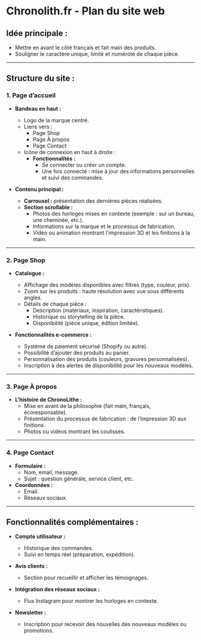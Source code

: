 # Chronolith.fr - Plan du site web

## **Idée principale :**
- Mettre en avant le côté français et fait main des produits.
- Souligner le caractère unique, limité et numéroté de chaque pièce.

---

## **Structure du site :**

### **1. Page d’accueil**
- **Bandeau en haut :**
  - Logo de la marque centré.
  - Liens vers :
    - Page Shop
    - Page À propos
    - Page Contact
  - Icône de connexion en haut à droite :
    - **Fonctionnalités :**
      - Se connecter ou créer un compte.
      - Une fois connecté : mise à jour des informations personnelles et suivi des commandes.

- **Contenu principal :**
  - **Carrousel :** présentation des dernières pièces réalisées.
  - **Section scrollable :**
    - Photos des horloges mises en contexte (exemple : sur un bureau, une cheminée, etc.).
    - Informations sur la marque et le processus de fabrication.
    - Vidéo ou animation montrant l'impression 3D et les finitions à la main.

---

### **2. Page Shop**
- **Catalogue :**
  - Affichage des modèles disponibles avec filtres (type, couleur, prix).
  - Zoom sur les produits : haute résolution avec vue sous différents angles.
  - Détails de chaque pièce :
    - Description (matériaux, inspiration, caractéristiques).
    - Historique ou storytelling de la pièce.
    - Disponibilité (pièce unique, édition limitée).

- **Fonctionnalités e-commerce :**
  - Système de paiement sécurisé (Shopify ou autre).
  - Possibilité d’ajouter des produits au panier.
  - Personnalisation des produits (couleurs, gravures personnalisées).
  - Inscription à des alertes de disponibilité pour les nouveaux modèles.

---

### **3. Page À propos**
- **L’histoire de ChronoLithe :**
  - Mise en avant de la philosophie (fait main, français, écoresponsable).
  - Présentation du processus de fabrication : de l’impression 3D aux finitions.
  - Photos ou vidéos montrant les coulisses.

---

### **4. Page Contact**
- **Formulaire :**
  - Nom, email, message.
  - Sujet : question générale, service client, etc.
- **Coordonnées :**
  - Email.
  - Réseaux sociaux.

---

## **Fonctionnalités complémentaires :**
- **Compte utilisateur :**
  - Historique des commandes.
  - Suivi en temps réel (préparation, expédition).

- **Avis clients :**
  - Section pour recueillir et afficher les témoignages.

- **Intégration des réseaux sociaux :**
  - Flux Instagram pour montrer les horloges en contexte.

- **Newsletter :**
  - Inscription pour recevoir des nouvelles des nouveaux modèles ou promotions.


